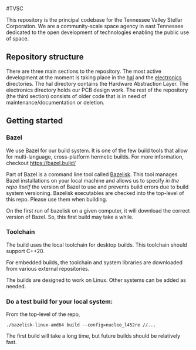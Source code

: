 #TVSC

This repository is the principal codebase for the Tennessee Valley Stellar Corporation. We are a community-scale space agency in east Tennessee dedicated to the open development of technologies enabling the public use of space.

## Repository structure

There are three main sections to the repository. The most active development at the moment is taking place in the [hal](./hal) and the [electronics](./electronics) directories. The hal directory contains the Hardware Abstraction Layer. The electronics directory holds our PCB design work. The rest of the repository (the third section) consists of older code that is in need of maintenance/documentation or deletion.

## Getting started

### Bazel

We use Bazel for our build system. It is one of the few build tools that allow for multi-language, cross-platform hermetic builds. For more information, checkout https://bazel.build/

Part of Bazel is a command line tool called [Bazelisk](https://github.com/bazelbuild/bazelisk). This tool manages Bazel installations on your local machine and allows us to specify *in the repo itself* the version of Bazel to use and prevents build errors due to build system versioning. Bazelisk executables are checked into the top-level of this repo. Please use them when building.

On the first run of bazelisk on a given computer, it will download the correct version of Bazel. So, this first build may take a while.

### Toolchain

The build uses the local toolchain for desktop builds. This toolchain should support C++20.

For embedded builds, the toolchain and system libraries are downloaded from various external repositories.

The builds are designed to work on Linux. Other systems can be added as needed.

### Do a test build for your local system:

From the top-level of the repo,
```
./bazelisk-linux-amd64 build --config=nucleo_l452re //...
```

The first build will take a long time, but future builds should be relatively fast.
